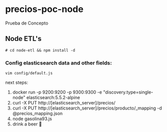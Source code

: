 # precios-poc-node
Prueba de Concepto


## Node ETL's

```
# cd node-etl && npm install -d
```

### Config elasticsearch data and other fields:

```
vim config/default.js
```

next steps:

1. docker run -p 9200:9200 -p 9300:9300 -e "discovery.type=single-node" elasticsearch:5.5.2-alpine
2. curl -X PUT http://[elasticsearch_server]/precios/
3. curl -X PUT http://[elasticsearch_server]/precios/producto/_mapping -d @precios_mapping.json
4. node gasolina93.js
5. drink a beer :beer:
